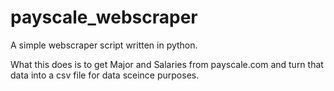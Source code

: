 # payscale_webscraper

A simple webscraper script written in python.

What this does is to get Major and Salaries from payscale.com and turn that data into a csv file for data sceince purposes.
